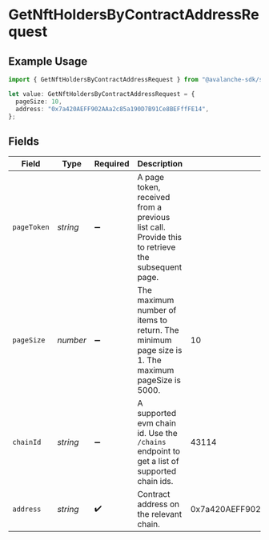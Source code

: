 # GetNftHoldersByContractAddressRequest

## Example Usage

```typescript
import { GetNftHoldersByContractAddressRequest } from "@avalanche-sdk/sdk/models/operations";

let value: GetNftHoldersByContractAddressRequest = {
  pageSize: 10,
  address: "0x7a420AEFF902AAa2c85a190D7B91Ce8BEFffFE14",
};
```

## Fields

| Field                                                                                            | Type                                                                                             | Required                                                                                         | Description                                                                                      | Example                                                                                          |
| ------------------------------------------------------------------------------------------------ | ------------------------------------------------------------------------------------------------ | ------------------------------------------------------------------------------------------------ | ------------------------------------------------------------------------------------------------ | ------------------------------------------------------------------------------------------------ |
| `pageToken`                                                                                      | *string*                                                                                         | :heavy_minus_sign:                                                                               | A page token, received from a previous list call. Provide this to retrieve the subsequent page.  |                                                                                                  |
| `pageSize`                                                                                       | *number*                                                                                         | :heavy_minus_sign:                                                                               | The maximum number of items to return. The minimum page size is 1. The maximum pageSize is 5000. | 10                                                                                               |
| `chainId`                                                                                        | *string*                                                                                         | :heavy_minus_sign:                                                                               | A supported evm chain id. Use the `/chains` endpoint to get a list of supported chain ids.       | 43114                                                                                            |
| `address`                                                                                        | *string*                                                                                         | :heavy_check_mark:                                                                               | Contract address on the relevant chain.                                                          | 0x7a420AEFF902AAa2c85a190D7B91Ce8BEFffFE14                                                       |